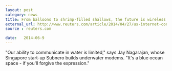 ```yaml
---
layout: post
category: news
title: From balloons to shrimp-filled shallows, the future is wireless
external_url: http://www.reuters.com/article/2014/04/27/us-internet-connect-idUSBREA3Q0OH20140427
source : reuters.com

date:   2014-06-9
---
```


"Our ability to communicate in water is limited," says Jay Nagarajan, whose Singapore start-up Subnero builds underwater modems. "It's a blue ocean space - if you'll forgive the expression."
